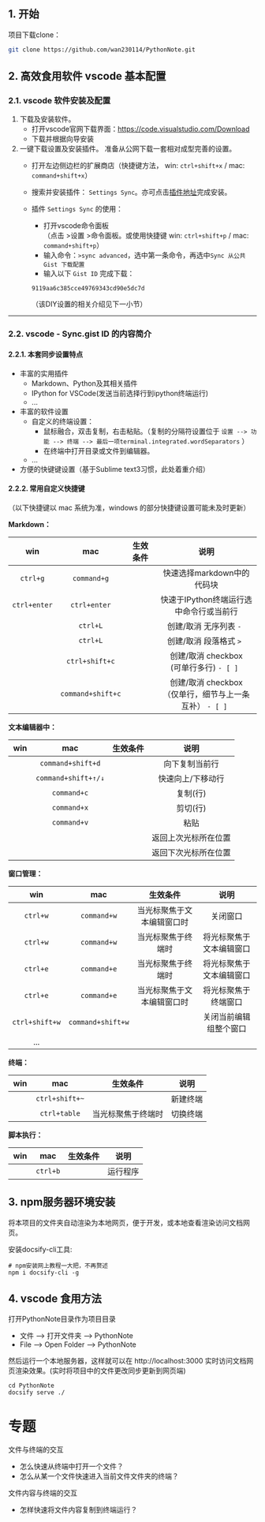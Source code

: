 ## 1. 开始

项目下载clone：  
```bash
git clone https://github.com/wan230114/PythonNote.git
```

## 2. 高效食用软件 vscode 基本配置

### 2.1. vscode 软件安装及配置

1. 下载及安装软件。
   - 打开vscode官网下载界面：https://code.visualstudio.com/Download
   - 下载并根据向导安装
2. 一键下载设置及安装插件。 准备从公网下载一套相对成型完善的设置。
   - 打开左边侧边栏的扩展商店（快捷键方法， win: `ctrl+shift+x` / mac: `command+shift+x`）
   - 搜索并安装插件： `Settings Sync`。亦可点击[插件地址](https://marketplace.visualstudio.com/items?itemName=Shan.code-settings-sync)完成安装。
   - 插件 `Settings Sync` 的使用：
     - 打开vscode命令面板  
       （点击 >设置 >命令面板。或使用快捷键 win: `ctrl+shift+p` / mac: `command+shift+p`）
     - 输入命令：`>sync advanced`，选中第一条命令，再选中`Sync 从公共 Gist 下载配置`
     - 输入以下 `Gist ID` 完成下载：
      ```text
      9119aa6c385cce49769343cd90e5dc7d
      ```

      （该DIY设置的相关介绍见下一小节）

---
### 2.2. vscode - Sync.gist ID 的内容简介

#### 2.2.1. 本套同步设置特点
- 丰富的实用插件
  - Markdown、Python及其相关插件
  - IPython for VSCode(发送当前选择行到ipython终端运行)
  - ...
- 丰富的软件设置
  - 自定义的终端设置：
    - 鼠标融合，双击复制，右击粘贴。（复制的分隔符设置位于 `设置 --> 功能 --> 终端 --> 最后一项terminal.integrated.wordSeparators` ）
    - 在终端中打开目录或文件到编辑器。
  - ...
- 方便的快键键设置（基于Sublime text3习惯，此处着重介绍）

#### 2.2.2. 常用自定义快捷键

（以下快捷键以 mac 系统为准，windows 的部分快捷键设置可能未及时更新）


**Markdown：**

|      win       |          mac          | 生效条件  |                           说明                           |
|:--------------:|:---------------------:|:---------:|:--------------------------------------------------------:|
|   `ctrl+g`   |     `command+g`     | <b>  </b> |                快速选择markdown中的代码块                |
| `ctrl+enter` |    `ctrl+enter`     | <b>  </b> |         快速于IPython终端运行选中命令行或当前行          |
|   <b>  </b>    |      `ctrl+L`       | <b>  </b> |                 创建/取消 无序列表 `- `                  |
|   <b>  </b>    |      `ctrl+L`       | <b>  </b> |                 创建/取消 段落格式 `> `                  |
|   <b>  </b>    |  `ctrl+shift+c`   | <b>  </b> |         创建/取消 checkbox<br>(可单行多行) `- [ ] `         |
|   <b>  </b>    | `command+shift+c` | <b>  </b> | 创建/取消 checkbox<br>（仅单行，细节与上一条互补） `- [ ] ` |


**文本编辑器中：**

|    win    |           mac           | 生效条件  |         说明         |
|:---------:|:-----------------------:|:---------:|:--------------------:|
| <b>  </b> |  `command+shift+d`  | <b>  </b> |    向下复制当前行    |
| <b>  </b> | `command+shift+↑/↓` | <b>  </b> |  快速向上/下移动行   |
| <b>  </b> |      `command+c`      | <b>  </b> |       复制(行)       |
| <b>  </b> |      `command+x`      | <b>  </b> |       剪切(行)       |
| <b>  </b> |      `command+v`      | <b>  </b> |         粘贴         |
| <b>  </b> |        <b>  </b>        | <b>  </b> | 返回上次光标所在位置 |
| <b>  </b> |        <b>  </b>        | <b>  </b> | 返回下次光标所在位置 |


**窗口管理：**

|        win         |          mac          |          生效条件          |           说明           |
|:------------------:|:---------------------:|:--------------------------:|:------------------------:|
|     `ctrl+w`     |     `command+w`     | 当光标聚焦于文本编辑窗口时 |         关闭窗口         |
|     `ctrl+w`     |     `command+w`     |     当光标聚焦于终端时     | 将光标聚焦于文本编辑窗口 |
|     `ctrl+e`     |     `command+e`     |     当光标聚焦于终端时     | 将光标聚焦于文本编辑窗口 |
|     `ctrl+e`     |     `command+e`     | 当光标聚焦于文本编辑窗口时 |   将光标聚焦于终端窗口   |
| `ctrl+shift+w` | `command+shift+w` |         <b>  </b>          |  关闭当前编辑组整个窗口  |
|        ...         |       <b>  </b>       |         <b>  </b>          |        <b>  </b>         |


**终端：**

|    win    |        mac         |      生效条件      |   说明   |
|:---------:|:------------------:|:------------------:|:--------:|
| <b>  </b> | `ctrl+shift+~` |     <b>  </b>      | 新建终端 |
| <b>  </b> |   `ctrl+table`   | 当光标聚焦于终端时 | 切换终端 |


**脚本执行：**

|    win    |   mac    | 生效条件  |   说明   |
|:---------:|:--------:|:---------:|:--------:|
| <b>  </b> | `ctrl+b` | <b>  </b> | 运行程序 |


## 3. npm服务器环境安装

将本项目的文件夹自动渲染为本地网页，便于开发，或本地查看渲染访问文档网页。

安装docsify-cli工具:
```shell
# npm安装网上教程一大把，不再赘述
npm i docsify-cli -g
```

## 4. vscode 食用方法

打开PythonNote目录作为项目目录  
- 文件 --> 打开文件夹  --> PythonNote
- File --> Open Folder --> PythonNote

然后运行一个本地服务器，这样就可以在 http://localhost:3000 实时访问文档网页渲染效果。(实时将项目中的文件更改同步更新到网页端)

```shell
cd PythonNote
docsify serve ./
```


# 专题

文件与终端的交互
- 怎么快速从终端中打开一个文件？
- 怎么从某一个文件快速进入当前文件文件夹的终端？

文件内容与终端的交互
- 怎样快速将文件内容复制到终端运行？
